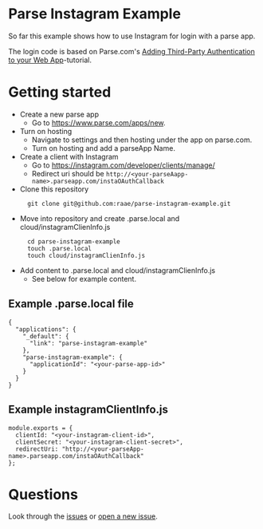 # Parse Instagram Example
So far this example shows how to use Instagram for login with a parse app.

The login code is based on Parse.com's [Adding Third-Party Authentication to your Web App](https://github.com/ParsePlatform/CloudCodeOAuthGitHubTutorial)-tutorial.

# Getting started
* Create a new parse app
  * Go to https://www.parse.com/apps/new.
* Turn on hosting
  * Navigate to settings and then hosting under the app on parse.com.
  * Turn on hosting and add a parseApp Name.
* Create a client with Instagram
  * Go to https://instagram.com/developer/clients/manage/
  * Redirect uri should be `http://<your-parseAapp-name>.parseapp.com/instaOAuthCallback`
* Clone this repository
  ```
    git clone git@github.com:raae/parse-instagram-example.git
  ```
* Move into repository and create .parse.local and cloud/instagramClienInfo.js
  ```
    cd parse-instagram-example
    touch .parse.local
    touch cloud/instagramClienInfo.js
  ```
* Add content to .parse.local and cloud/instagramClienInfo.js
  * See below for example content.

## Example .parse.local file
```
{
  "applications": {
    "_default": {
      "link": "parse-instagram-example"
    },
    "parse-instagram-example": {
      "applicationId": "<your-parse-app-id>"
    }
  }
}
```

## Example instagramClientInfo.js
```
module.exports = {
  clientId: "<your-instagram-client-id>",
  clientSecret: "<your-instagram-client-secret>",
  redirectUri: "http://<your-parseApp-name>.parseapp.com/instaOAuthCallback"
};

```

# Questions
Look through the [issues](https://github.com/raae/parse-instagram-example/issues) or [open a new issue](https://github.com/raae/parse-instagram-example/issues/new).

